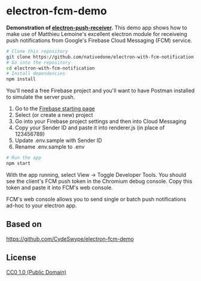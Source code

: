 # electron-fcm-demo

**Demonstration of [electron-push-receiver](https://github.com/MatthieuLemoine/electron-push-receiver).**
This demo app shows how to make use of Matthieu Lemoine's excellent electron module for receiveing push notifications from Google's Firebase Cloud Messaging (FCM) service.

```bash
# Clone this repository
git clone https://github.com/nativedone/electron-with-fcm-notification.git 
# Go into the repository
cd electron-with-fcm-notification
# Install dependencies
npm install
```

You'll need a free Firebase project and you'll want to have Postman installed to simulate the server push.

1. Go to the [Firebase starting page](https://console.firebase.google.com)
2. Select (or create a new) project
3. Go into your Firebase project settings and then into Cloud Messaging
4. Copy your Sender ID and paste it into renderer.js (in place of 123456789)
5. Update .env.sample with Sender ID
6. Rename .env.sample to .env

```bash
# Run the app
npm start
```

With the app running, select View -> Toggle Developer Tools.  You should see the client's FCM push token in the Chromium debug console.  Copy this token and paste it into FCM's web console.

FCM's web console allows you to send single or batch push notifications ad-hoc to your electron app. 


## Based on
https://github.com/CydeSwype/electron-fcm-demo

## License

[CC0 1.0 (Public Domain)](LICENSE.md)
